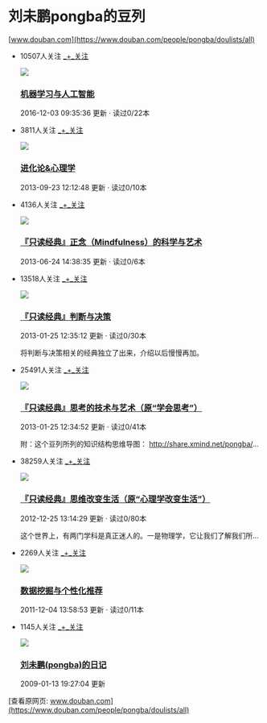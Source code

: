 # 刘未鹏pongba的豆列

[www.douban.com](https://www.douban.com/people/pongba/doulists/all)

*   10507人关注 [_+_关注](https://www.douban.com/doulist/176513/?collect=yes&ck=None)
    
    [![](https://image.cubox.pro/article/2021080423362638259/32554.jpg)](https://www.douban.com/doulist/176513/)
    
    ### [机器学习与人工智能](https://www.douban.com/doulist/176513/)
    
    2016-12-03 09:35:36 更新 · 读过0/22本
    
*   3811人关注 [_+_关注](https://www.douban.com/doulist/2971961/?collect=yes&ck=None)
    
    [![](https://cubox.pro/c/filters:no_upscale()?imageUrl=https%3A%2F%2Fimg1.doubanio.com%2Fdae%2Ffrodo%2Fimg_handler%2Fdoulist_cover%2F2971961%2Fround_rec%3Fversion%3D20130923121248)](https://www.douban.com/doulist/2971961/)
    
    ### [进化论&心理学](https://www.douban.com/doulist/2971961/)
    
    2013-09-23 12:12:48 更新 · 读过0/10本
    
*   4136人关注 [_+_关注](https://www.douban.com/doulist/1823403/?collect=yes&ck=None)
    
    [![](https://cubox.pro/c/filters:no_upscale()?imageUrl=https%3A%2F%2Fimg1.doubanio.com%2Fdae%2Ffrodo%2Fimg_handler%2Fdoulist_cover%2F1823403%2Fround_rec%3Fversion%3D20130624143835)](https://www.douban.com/doulist/1823403/)
    
    ### [『只读经典』正念（Mindfulness）的科学与艺术](https://www.douban.com/doulist/1823403/)
    
    2013-06-24 14:38:35 更新 · 读过0/6本
    
*   13518人关注 [_+_关注](https://www.douban.com/doulist/197706/?collect=yes&ck=None)
    
    [![](https://cubox.pro/c/filters:no_upscale()?imageUrl=https%3A%2F%2Fimg1.doubanio.com%2Fdae%2Ffrodo%2Fimg_handler%2Fdoulist_cover%2F197706%2Fround_rec%3Fversion%3D20130125123512)](https://www.douban.com/doulist/197706/)
    
    ### [『只读经典』判断与决策](https://www.douban.com/doulist/197706/)
    
    2013-01-25 12:35:12 更新 · 读过0/30本
    
    将判断与决策相关的经典独立了出来，介绍以后慢慢再加。
    
*   25491人关注 [_+_关注](https://www.douban.com/doulist/127649/?collect=yes&ck=None)
    
    [![](https://image.cubox.pro/article/2021072307135097787/62905.jpg)](https://www.douban.com/doulist/127649/)
    
    ### [『只读经典』思考的技术与艺术（原“学会思考”）](https://www.douban.com/doulist/127649/)
    
    2013-01-25 12:34:52 更新 · 读过0/41本
    
    附：这个豆列所列的知识结构思维导图： http://share.xmind.net/pongba/...
    
*   38259人关注 [_+_关注](https://www.douban.com/doulist/46003/?collect=yes&ck=None)
    
    [![](https://cubox.pro/c/filters:no_upscale()?imageUrl=https%3A%2F%2Fimg1.doubanio.com%2Fdae%2Ffrodo%2Fimg_handler%2Fdoulist_cover%2F46003%2Fround_rec%3Fversion%3D20121225131429)](https://www.douban.com/doulist/46003/)
    
    ### [『只读经典』思维改变生活（原“心理学改变生活”）](https://www.douban.com/doulist/46003/)
    
    2012-12-25 13:14:29 更新 · 读过0/80本
    
    这个世界上，有两门学科是真正迷人的。一是物理学，它让我们了解我们所...
    
*   2269人关注 [_+_关注](https://www.douban.com/doulist/1355687/?collect=yes&ck=None)
    
    [![](https://cubox.pro/c/filters:no_upscale()?imageUrl=https%3A%2F%2Fimg1.doubanio.com%2Fdae%2Ffrodo%2Fimg_handler%2Fdoulist_cover%2F1355687%2Fround_rec%3Fversion%3D20111204135853)](https://www.douban.com/doulist/1355687/)
    
    ### [数据挖掘与个性化推荐](https://www.douban.com/doulist/1355687/)
    
    2011-12-04 13:58:53 更新 · 读过0/11本
    
*   1145人关注 [_+_关注](https://www.douban.com/doulist/22790799/?collect=yes&ck=None)
    
    [![](https://image.cubox.pro/article/2021072318210011223/41983.jpg)](https://www.douban.com/doulist/22790799/)
    
    ### [刘未鹏(pongba)的日记](https://www.douban.com/doulist/22790799/)
    
    2009-01-13 19:27:04 更新
    

[查看原网页: www.douban.com](https://www.douban.com/people/pongba/doulists/all)